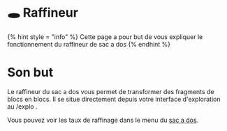 # 🕳️ Raffineur
{% hint style = "info" %} Cette page a pour but de vous expliquer le fonctionnement du raffineur de sac a dos {% endhint %}


# Son but 

Le raffineur du sac a dos vous permet de transformer des fragments de blocs en blocs.
Il se situe directement depuis votre interface d'exploration au /explo .

Vous pouvez voir les taux de raffinage dans le menu du [sac a dos](exploration/exploration_bag.md).
